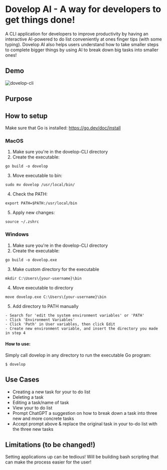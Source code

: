 # Dovelop AI - A way for developers to get things done!
A CLI application for developers to improve productivity by having an interactive AI-powered to do list conveniently at ones finger tips (with some typing).
Dovelop AI also helps users understand how to take smaller steps to complete bigger things by using AI to break down big tasks into smaller ones!

## Demo
![dovelop-cli](https://github.com/user-attachments/assets/53efffa6-2695-4c8e-a23f-222463651200)

## Purpose

## How to setup

Make sure that Go is installed: https://go.dev/doc/install

### MacOS
1. Make sure you're in the dovelop-CLI directory</br>
2. Create the executable:</br>
```
go build -o dovelop
```
3. Move executable to bin:</br>
```
sudo mv dovelop /usr/local/bin/
```
4. Check the PATH:</br>
```
export PATH=$PATH:/usr/local/bin
```
5. Apply new changes:</br>
```
source ~/.zshrc
```
### Windows
1. Make sure you're in the dovelop-CLI directory
2. Create the executable:</br>
```
go build -o dovelop.exe
```
3. Make custom directory for the executable</br>
```
mkdir C:\Users\{your-username}\bin
```
4. Move executable to directory</br>
```
move dovelop.exe C:\Users\{your-username}\bin
```
5. Add directory to PATH manually
```
- Search for 'edit the system environment variables' or 'PATH'
- Click 'Environment Variables'
- Click 'Path' in User variables, then click Edit
- Create new environment variable, and insert the directory you made in step 4
```
#### How to use:
Simply call dovelop in any directory to run the executable Go program: </br>
```
$ dovelop
```

## Use Cases
- Creating a new task for your to do list
- Deleting a task
- Editing a task/name of task
- View your to do list
- Prompt ChatGPT a suggestion on how to break down a task into three new and more concrete tasks
- Accept prompt above & replace the original task in your to-do list with the three new tasks
## Limitations (to be changed!)
Setting applications up can be tedious! Will be building bash scripting that can make the process easier for the user!
